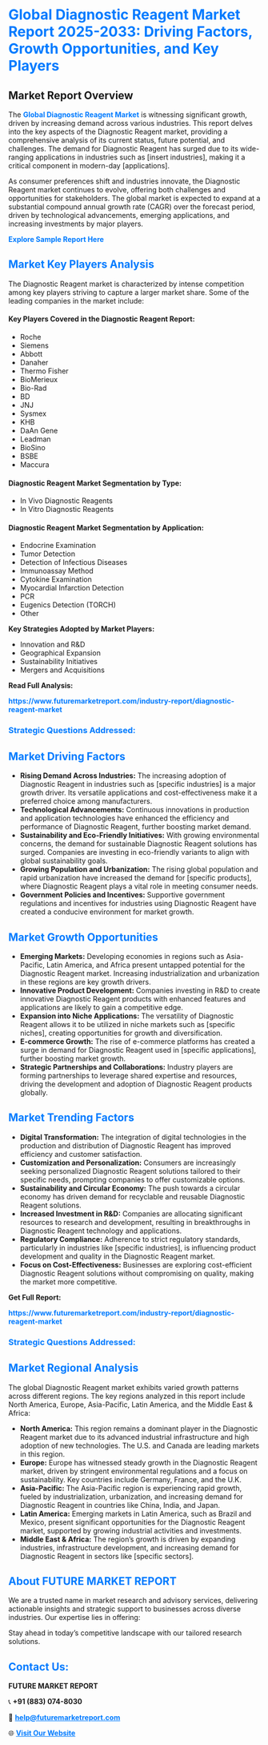<h1 style="color: #007BFF;">Global Diagnostic Reagent Market Report 2025-2033: Driving Factors, Growth Opportunities, and Key Players</h1>

<section id="overview">
<h2>Market Report Overview</h2>
<p>The <a href="https://www.futuremarketreport.com/industry-report/diagnostic-reagent-market" style="color: #007BFF; text-decoration: none;"><strong>Global Diagnostic Reagent Market</strong></a> is witnessing significant growth, driven by increasing demand across various industries. This report delves into the key aspects of the Diagnostic Reagent market, providing a comprehensive analysis of its current status, future potential, and challenges. The demand for Diagnostic Reagent has surged due to its wide-ranging applications in industries such as [insert industries], making it a critical component in modern-day [applications].</p>
<p>As consumer preferences shift and industries innovate, the Diagnostic Reagent market continues to evolve, offering both challenges and opportunities for stakeholders. The global market is expected to expand at a substantial compound annual growth rate (CAGR) over the forecast period, driven by technological advancements, emerging applications, and increasing investments by major players.</p>
</section>

<section id="overview">
<p><a href="https://www.futuremarketreport.com/request-sample/reportId=27222" style="color: #007BFF; text-decoration: none;"><strong>Explore Sample Report Here</strong></a></p>
</section>

<section id="key-players">
<h2 style="color: #007BFF;">Market Key Players Analysis</h2>
<p>The Diagnostic Reagent market is characterized by intense competition among key players striving to capture a larger market share. Some of the leading companies in the market include:</p>
<h4>Key Players Covered in the Diagnostic Reagent Report:</h4>
<ul><li>Roche</li><li>Siemens</li><li>Abbott</li><li>Danaher</li><li>Thermo Fisher</li><li>BioMerieux</li><li>Bio-Rad</li><li>BD</li><li>JNJ</li><li>Sysmex</li><li>KHB</li><li>DaAn Gene</li><li>Leadman</li><li>BioSino</li><li>BSBE</li><li>Maccura</li></ul>
<h4>Diagnostic Reagent Market Segmentation by Type:</h4>
<ul><li>In Vivo Diagnostic Reagents</li><li>In Vitro Diagnostic Reagents</li></ul>

<h4>Diagnostic Reagent Market Segmentation by Application:</h4>
<ul><li>Endocrine Examination</li><li>Tumor Detection</li><li>Detection of Infectious Diseases</li><li>Immunoassay Method</li><li>Cytokine Examination</li><li>Myocardial Infarction Detection</li><li>PCR</li><li>Eugenics Detection (TORCH)</li><li>Other</li></ul>
<p><strong>Key Strategies Adopted by Market Players:</strong></p>
<ul>
<li>Innovation and R&D</li>
<li>Geographical Expansion</li>
<li>Sustainability Initiatives</li>
<li>Mergers and Acquisitions</li>
</ul>
</section>

<section>
<p><strong>Read Full Analysis: </strong></p><a href="https://www.futuremarketreport.com/industry-report/diagnostic-reagent-market" style="color: #007BFF; text-decoration: none;"><strong>https://www.futuremarketreport.com/industry-report/diagnostic-reagent-market</strong></a>
<h3 style="color: #007BFF;">Strategic Questions Addressed:</h3>
</section>

<section id="driving-factors">
<h2 style="color: #007BFF;">Market Driving Factors</h2>
<ul>
<li><strong>Rising Demand Across Industries:</strong> The increasing adoption of Diagnostic Reagent in industries such as [specific industries] is a major growth driver. Its versatile applications and cost-effectiveness make it a preferred choice among manufacturers.</li>
<li><strong>Technological Advancements:</strong> Continuous innovations in production and application technologies have enhanced the efficiency and performance of Diagnostic Reagent, further boosting market demand.</li>
<li><strong>Sustainability and Eco-Friendly Initiatives:</strong> With growing environmental concerns, the demand for sustainable Diagnostic Reagent solutions has surged. Companies are investing in eco-friendly variants to align with global sustainability goals.</li>
<li><strong>Growing Population and Urbanization:</strong> The rising global population and rapid urbanization have increased the demand for [specific products], where Diagnostic Reagent plays a vital role in meeting consumer needs.</li>
<li><strong>Government Policies and Incentives:</strong> Supportive government regulations and incentives for industries using Diagnostic Reagent have created a conducive environment for market growth.</li>
</ul>
</section>

<section id="growth-opportunities">
<h2 style="color: #007BFF;">Market Growth Opportunities</h2>
<ul>
<li><strong>Emerging Markets:</strong> Developing economies in regions such as Asia-Pacific, Latin America, and Africa present untapped potential for the Diagnostic Reagent market. Increasing industrialization and urbanization in these regions are key growth drivers.</li>
<li><strong>Innovative Product Development:</strong> Companies investing in R&D to create innovative Diagnostic Reagent products with enhanced features and applications are likely to gain a competitive edge.</li>
<li><strong>Expansion into Niche Applications:</strong> The versatility of Diagnostic Reagent allows it to be utilized in niche markets such as [specific niches], creating opportunities for growth and diversification.</li>
<li><strong>E-commerce Growth:</strong> The rise of e-commerce platforms has created a surge in demand for Diagnostic Reagent used in [specific applications], further boosting market growth.</li>
<li><strong>Strategic Partnerships and Collaborations:</strong> Industry players are forming partnerships to leverage shared expertise and resources, driving the development and adoption of Diagnostic Reagent products globally.</li>
</ul>
</section>

<section id="trending-factors">
<h2 style="color: #007BFF;">Market Trending Factors</h2>
<ul>
<li><strong>Digital Transformation:</strong> The integration of digital technologies in the production and distribution of Diagnostic Reagent has improved efficiency and customer satisfaction.</li>
<li><strong>Customization and Personalization:</strong> Consumers are increasingly seeking personalized Diagnostic Reagent solutions tailored to their specific needs, prompting companies to offer customizable options.</li>
<li><strong>Sustainability and Circular Economy:</strong> The push towards a circular economy has driven demand for recyclable and reusable Diagnostic Reagent solutions.</li>
<li><strong>Increased Investment in R&D:</strong> Companies are allocating significant resources to research and development, resulting in breakthroughs in Diagnostic Reagent technology and applications.</li>
<li><strong>Regulatory Compliance:</strong> Adherence to strict regulatory standards, particularly in industries like [specific industries], is influencing product development and quality in the Diagnostic Reagent market.</li>
<li><strong>Focus on Cost-Effectiveness:</strong> Businesses are exploring cost-efficient Diagnostic Reagent solutions without compromising on quality, making the market more competitive.</li>
</ul>
</section>

<section>
<p><strong>Get Full Report: </strong></p><a href="https://www.futuremarketreport.com/industry-report/diagnostic-reagent-market" style="color: #007BFF; text-decoration: none;"><strong>https://www.futuremarketreport.com/industry-report/diagnostic-reagent-market</strong></a>
<h3 style="color: #007BFF;">Strategic Questions Addressed:</h3>
</section>


<section id="regional-analysis">
<h2 style="color: #007BFF;">Market Regional Analysis</h2>
<p>The global Diagnostic Reagent market exhibits varied growth patterns across different regions. The key regions analyzed in this report include North America, Europe, Asia-Pacific, Latin America, and the Middle East & Africa:</p>
<ul>
<li><strong>North America:</strong> This region remains a dominant player in the Diagnostic Reagent market due to its advanced industrial infrastructure and high adoption of new technologies. The U.S. and Canada are leading markets in this region.</li>
<li><strong>Europe:</strong> Europe has witnessed steady growth in the Diagnostic Reagent market, driven by stringent environmental regulations and a focus on sustainability. Key countries include Germany, France, and the U.K.</li>
<li><strong>Asia-Pacific:</strong> The Asia-Pacific region is experiencing rapid growth, fueled by industrialization, urbanization, and increasing demand for Diagnostic Reagent in countries like China, India, and Japan.</li>
<li><strong>Latin America:</strong> Emerging markets in Latin America, such as Brazil and Mexico, present significant opportunities for the Diagnostic Reagent market, supported by growing industrial activities and investments.</li>
<li><strong>Middle East & Africa:</strong> The region’s growth is driven by expanding industries, infrastructure development, and increasing demand for Diagnostic Reagent in sectors like [specific sectors].</li>
</ul>
</section>

<footer>
<h2 style="color: #007BFF;">About FUTURE MARKET REPORT</h2>
<p>We are a trusted name in market research and advisory services, delivering actionable insights and strategic support to businesses across diverse industries. Our expertise lies in offering:</p>

<p>Stay ahead in today’s competitive landscape with our tailored research solutions.</p>

<h2 style="color: #007BFF;">Contact Us:</h2>
<p><strong>FUTURE MARKET REPORT</strong></p>
<p>📞 <strong>+91 (883) 074-8030</strong></p>
<p>📧 <strong><a href="mailto:help@futuremarketreport.com" style="color: #007BFF;">help@futuremarketreport.com</a></strong></p>
<p>🌐 <strong><a href="https://www.futuremarketreport.com/" style="color: #007BFF;">Visit Our Website</a></strong></p>
</footer>